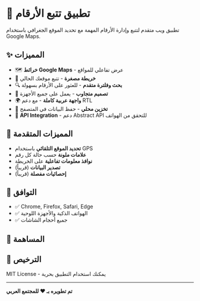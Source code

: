 # 🔢 تطبيق تتبع الأرقام

تطبيق ويب متقدم لتتبع وإدارة الأرقام المهمة مع تحديد الموقع الجغرافي باستخدام Google Maps.

## ✨ المميزات

- 🗺️ **خرائط Google Maps** - عرض تفاعلي للمواقع
- 📍 **خريطة مصغرة** - تتبع موقعك الحالي
- 🔍 **بحث وفلترة متقدم** - للعثور على الأرقام بسهولة
- 📱 **تصميم متجاوب** - يعمل على جميع الأجهزة
- 🌍 **واجهة عربية كاملة** - مع دعم RTL
- 💾 **تخزين محلي** - حفظ البيانات في المتصفح
- 🔐 **API Integration** - دعم Abstract API للتحقق من الهواتف


## 🌟 المميزات المتقدمة

- **تحديد الموقع التلقائي** باستخدام GPS
- **علامات ملونة** حسب حالة كل رقم
- **نوافذ معلومات تفاعلية** على الخريطة
- **تصدير البيانات** (قريباً)
- **إحصائيات مفصلة** (قريباً)

## 📱 التوافق

- ✅ Chrome, Firefox, Safari, Edge
- ✅ الهواتف الذكية والأجهزة اللوحية
- ✅ جميع أحجام الشاشات

## 🤝 المساهمة

## 📄 الترخيص

MIT License - يمكنك استخدام التطبيق بحرية

---


**تم تطويره بـ ❤️ للمجتمع العربي**

